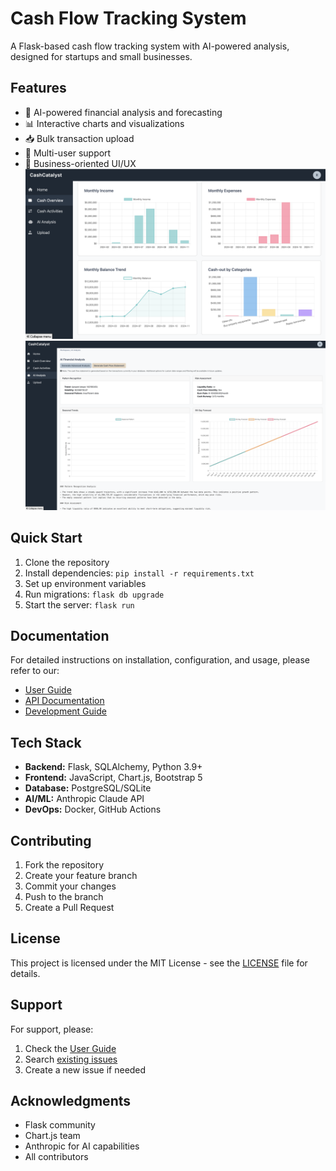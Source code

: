 # Cash Flow Tracking System

A Flask-based cash flow tracking system with AI-powered analysis, designed for startups and small businesses.

## Features

- 🤖 AI-powered financial analysis and forecasting
- 📊 Interactive charts and visualizations
- 📥 Bulk transaction upload
- 👥 Multi-user support
- 💼 Business-oriented UI/UX
![Cash Overview](screenshots/cash_overview.jpg)
![AI Analysis](screenshots/ai_analysis.png)

## Quick Start

1. Clone the repository
2. Install dependencies: `pip install -r requirements.txt`
3. Set up environment variables
4. Run migrations: `flask db upgrade`
5. Start the server: `flask run`

## Documentation

For detailed instructions on installation, configuration, and usage, please refer to our:

- [User Guide](doc/USER_GUIDE.md)
- [API Documentation](doc/API.md)
- [Development Guide](doc/DEVELOPMENT.md)

## Tech Stack

- **Backend:** Flask, SQLAlchemy, Python 3.9+
- **Frontend:** JavaScript, Chart.js, Bootstrap 5
- **Database:** PostgreSQL/SQLite
- **AI/ML:** Anthropic Claude API
- **DevOps:** Docker, GitHub Actions

## Contributing

1. Fork the repository
2. Create your feature branch
3. Commit your changes
4. Push to the branch
5. Create a Pull Request

## License

This project is licensed under the MIT License - see the [LICENSE](LICENSE) file for details.

## Support

For support, please:
1. Check the [User Guide](doc/USER_GUIDE.md)
2. Search [existing issues](https://github.com/yourusername/cash-flow-tracker/issues)
3. Create a new issue if needed

## Acknowledgments

- Flask community
- Chart.js team
- Anthropic for AI capabilities
- All contributors
